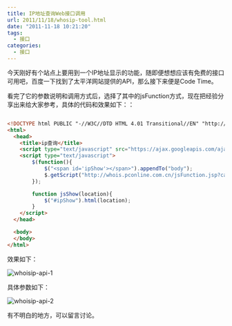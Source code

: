 ```yaml
---
title: IP地址查询Web接口调用
url: 2011/11/18/whosip-tool.html
date: "2011-11-18 10:21:20"
tags:
  - 接口
categories:
  - 接口
---
```



今天刚好有个站点上要用到一个IP地址显示的功能，随即便想想应该有免费的接口可用吧，百度一下找到了太平洋网站提供的API，那么接下来便是Code Time。


看完了它的参数说明和调用方式后，选择了其中的jsFunction方式，现在把经验分享出来给大家参考，具体的代码和效果如下：：

<!--more-->

```html

<!DOCTYPE html PUBLIC "-//W3C//DTD HTML 4.01 Transitional//EN" "http://www.w3.org/TR/html4/loose.dtd">
<html>
  <head>
    <title>ip查询</title>
	<script type="text/javascript" src="https://ajax.googleapis.com/ajax/libs/jquery/1.7.0/jquery.min.js"></script>
	<script type="text/javascript">
		$(function(){
			$("<span id='ipShow'></span>").appendTo("body");
			$.getScript("http://whois.pconline.com.cn/jsFunction.jsp?callback=jsShow&ip=61.235.82.163");
		});

		function jsShow(location){
			$("#ipShow").html(location);
		}
	</script>
  </head>

  <body>
  </body>
</html>

```

效果如下：

![whoisip-api-1](//imgs.lisenhui.cn/blog/2011/11-18-whoisip-api-1.png)

具体参数如下：

![whoisip-api-2](//imgs.lisenhui.cn/blog/2011/11-18-whoisip-api-2.png)

有不明白的地方，可以留言讨论。
